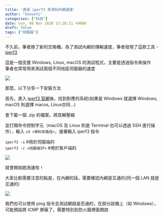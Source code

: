 ```yaml
---
title: '透過 iperf3 來測試內網速度'
author: "SteveYi"
categories: ["科技"]
date: Sun, 08 Nov 2020 13:26:11 +0000
draft: false
tags: ["伺服器"]
---
```


不久前，筆者換了新的交換機。為了測試內網的傳輸速度，筆者發現了這款工具 - [iperf3](https://iperf.fr/iperf-download.php)

這是一個支援 Ｗindows, Linux, macOS 的測試程式，主要是透過指令來操作  
筆者也常常用來測試兩個不同地區伺服器的速度

![](https://static-a1.steveyi.net/media/blog/2020110813145837.png)

那麼，以下分享一下安裝方法

首先，進入 [iperf3 官網](https://iperf.fr/iperf-download.php)後，找到對應的系統(如果是 Windows 就選擇 Windows, macOS 則選擇 macos, Linux亦同...)  
  
會下載一個 .zip 的檔案，將其解壓縮

並打開命令控制字元（macOS 及 Linux 則是 Terminal 也可以透過 SSH 進行操作），輸入 `cd <資料夾路徑>`，接著輸入 iperf3 指令

`iperf3 -s` #用於伺服端的  
`iperf3 -c <伺服端IP>` #用於客戶端的

![](https://static-a1.steveyi.net/media/blog/2020110813255574.png)

就會開始跑測速啦！

大家比較需要注意的點是，在內網的話，需要確認內網是互通的(同一個 LAN 就是互通的)

![](https://static-a1.steveyi.net/media/blog/2020110813230558.png)

我們也可以使用 ping 指令去測試網路是否通的，在部分設備上（如 Windows），可能預設將 ICMP 屏蔽了。需要特別到防火牆裡面開啟

